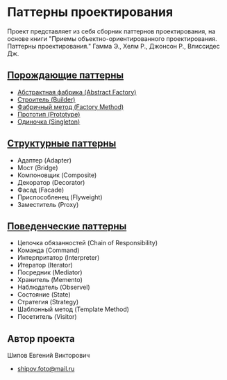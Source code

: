Паттерны проектирования
==============

Проект представляет из себя сборник паттернов проектирования, 
на основе книги "Приемы объектно-ориентированного проектирования. Паттерны проектирования." 
Гамма Э., Хелм Р., Джонсон Р., Влиссидес Дж.

[Порождающие паттерны](https://github.com/EvgeniyShipov/patterns/tree/master/src/main/java/ru/shipov/patterns/creational)
-------------------------
 - [Абстрактная фабрика (Abstract Factory)](https://github.com/EvgeniyShipov/patterns/tree/master/src/main/java/ru/shipov/patterns/creational/Abstract_Factory)
 - [Строитель (Builder)](https://github.com/EvgeniyShipov/patterns/tree/master/src/main/java/ru/shipov/patterns/creational/Builder)
 - [Фабричный метод (Factory Method)](https://github.com/EvgeniyShipov/patterns/tree/master/src/main/java/ru/shipov/patterns/creational/Factory_Method)
 - [Прототип (Prototype)](https://github.com/EvgeniyShipov/patterns/tree/master/src/main/java/ru/shipov/patterns/creational/Prototype)
 - [Одиночка (Singleton)](https://github.com/EvgeniyShipov/patterns/tree/master/src/main/java/ru/shipov/patterns/creational/Singleton)
 
[Структурные паттерны](https://github.com/EvgeniyShipov/patterns/tree/master/src/main/java/ru/shipov/patterns/structural)
-------------------------
  - Адаптер (Adapter)
  - Мост (Bridge)
  - Компоновщик (Composite)
  - Декоратор (Decorator)
  - Фасад (Facade)
  - Приспособленец (Flyweight)
  - Заместитель (Proxy)
 
[Поведенческие паттерны](https://github.com/EvgeniyShipov/patterns/tree/master/src/main/java/ru/shipov/patterns/behavioral)
-------------------------
 - Цепочка обязанностей (Chain of Responsibility)
 - Команда (Command)
 - Интерпритатор (Interpreter)
 - Итератор (Iterator)
 - Посредник (Mediator)
 - Хранитель (Memento)
 - Наблюдатель (Observel)
 - Состояние (State)
 - Стратегия (Strategy)
 - Шаблонный метод (Template Method)
 - Посетитель (Visitor)
 
Автор проекта
-------------------------

Шипов Евгений Викторович
 - shipov.foto@mail.ru
